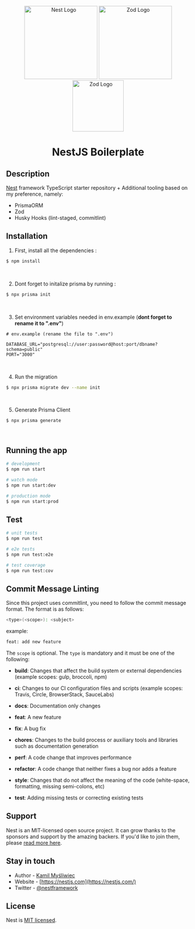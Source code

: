 <p align="center">
  <a href="http://nestjs.com/" target="blank"><img src="https://nestjs.com/img/logo-small.svg" width="200" alt="Nest Logo" /></a>
  <a href="https://zod.dev/" target="blank"><img src="https://zod.dev/logo.svg" width="200" alt="Zod Logo"></a>
  <a href="https://prisma.io/" target="blank"><img src="https://i.pinimg.com/originals/39/b2/e4/39b2e4ad77c23a2c11e5950a7dfa2aec.png" width="140" alt="Zod Logo"></a>
</p>

[circleci-image]: https://img.shields.io/circleci/build/github/nestjs/nest/master?token=abc123def456
[circleci-url]: https://circleci.com/gh/nestjs/nest

<h1 align="center">NestJS Boilerplate</h1>

## Description

[Nest](https://github.com/nestjs/nest) framework TypeScript starter repository + Additional tooling based on my preference, namely:

- PrismaORM 
- Zod
- Husky Hooks (lint-staged, commitlint)


## Installation
1. First, install all the dependencies :
```bash
$ npm install
```
<br>

2. Dont forget to initalize prisma by running :
```bash
$ npx prisma init
```

<br>

3. Set environment variables needed in env.example (**dont forget to rename it to ".env"**)
```env
# env.example (rename the file to ".env")

DATABASE_URL="postgresql://user:password@host:port/dbname?schema=public"
PORT="3000"
```

<br>

4. Run the migration
```bash
$ npx prisma migrate dev --name init
```

<br>

5. Generate Prisma Client
```bash
$ npx prisma generate
```

<br>

## Running the app

```bash
# development
$ npm run start

# watch mode
$ npm run start:dev

# production mode
$ npm run start:prod
```

## Test

```bash
# unit tests
$ npm run test

# e2e tests
$ npm run test:e2e

# test coverage
$ npm run test:cov
```

## Commit Message Linting
Since this project uses commitlint, you need to follow the commit message format. The format is as follows:
```bash
<type>(<scope>): <subject>
```

example:
```bash
feat: add new feature
```

The `scope` is optional. The `type` is mandatory and it must be one of the following:

- **build**: Changes that affect the build system or external dependencies (example scopes: gulp, broccoli, npm)

- **ci**: Changes to our CI configuration files and scripts (example scopes: Travis, Circle, BrowserStack, SauceLabs)

- **docs**: Documentation only changes

- **feat**: A new feature
  
- **fix**: A bug fix

- **chores**: Changes to the build process or auxiliary tools and libraries such as documentation generation

- **perf**: A code change that improves performance

- **refactor**: A code change that neither fixes a bug nor adds a feature

- **style**: Changes that do not affect the meaning of the code (white-space, formatting, missing semi-colons, etc)

- **test**: Adding missing tests or correcting existing tests


## Support

Nest is an MIT-licensed open source project. It can grow thanks to the sponsors and support by the amazing backers. If you'd like to join them, please [read more here](https://docs.nestjs.com/support).

## Stay in touch

- Author - [Kamil Myśliwiec](https://kamilmysliwiec.com)
- Website - [https://nestjs.com](https://nestjs.com/)
- Twitter - [@nestframework](https://twitter.com/nestframework)

## License

Nest is [MIT licensed](LICENSE).
